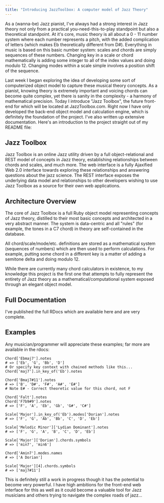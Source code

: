 ```yaml
---
title: "Introducing JazzToolbox: A computer model of Jazz Theory"
---
```


As a (wanna-be) Jazz pianist, I've always had a strong interest in Jazz theory not only from a practical you-need-this-to-play standpoint but also a theoretical standpoint. At it's core, music theory is all about a 0 - 11 number system where each number represents a pitch, with the added complication of letters (which makes Eb theoretically different from D#). Everything in music is based on this basic number system: scales and chords are simply sequences of these numbers. Changing key in a scale or chord mathematically is adding some integer to all of the index values and doing modulo 12. Changing modes within a scale simple involves a position shift of the sequence.

Last week I began exploring the idea of developing some sort of computerized object model to capture these musical theory concepts. As a pianist, knowing theory is extremely important and voicing chords can become quite complex, yet there is sanity in the complexity - a harmony of mathematical precision. Today I introduce "Jazz Toolbox", the future front-end for which will be located at JazzToolbox.com. Right now I have only developed the back-end object model and calculation engine, which is definitely the foundation of the project. I've also written up extensive documentation. Here's an introduction to the project straight out of my README file:

## Jazz Toolbox

Jazz Toolbox is an online Jazz utility driven by a full object-relational and REST model of
concepts in Jazz theory, establishing relationships between chords and scales, and much more.
The web interface is a fully Ajaxified Web 2.0 interface towards exploring these relationships and
answering questions about the jazz science. The REST interface exposes the underlying data model
and relationships to other developers wishing to use Jazz Toolbox as a source for their own web
applications.

## Architecture Overview

The core of Jazz Toolbox is a full Ruby object model representing concepts of Jazz theory,
distilled to their most basic concepts and architected in a very abstract manner. The system
is data-centric and all "rules" (for example, the tones in a C7 chord) in theory are
self-contained in the database.

All chord/scale/mode/etc. definitions are stored as a mathematical system (sequences of numbers)
which are then used to perform calculations. For example, putting some chord in a different key
is a matter of adding a semitone delta and doing modulo 12.

While there are currently many chord calculators in existence, to my knowledge this project is the
first one that attempts to fully represent the entirety of Jazz theory as a mathematical/computational
system exposed through an elegant object model.

## Full Documentation

I've published the full RDocs which are available here and are very complete.

## Examples

Any musician/programmer will appreciate these examples; far more are available in the rdocs:

    Chord['Ebmaj7'].notes
    # => ['Eb', 'G', 'Bb', 'D']
    # Or specify key context with chained methods like this...
    Chord['maj7'].in_key_of('Eb').notes

    Chord['Bmaj7#11'].notes
    # => ['B', 'D#', 'F#', 'A#', 'E#']
    # Note E# - Correct theoretic value for this chord, not F

    Chord['Falt'].notes
    Chord['F7b9#9'].notes
    # => ['F', 'A', 'Eb', 'Gb', 'G#', 'C#']

    Scale['Major'].in_key_of('Eb').modes['Dorian'].notes
    # => ['F', 'G', 'Ab', 'Bb', 'C', 'D', 'Eb']

    Scale['Melodic Minor']['Lydian Dominant'].notes
    # => ['F', 'G', 'A', 'B', 'C', 'D', 'Eb']

    Scale['Major']['Dorian'].chords.symbols
    # => ['min7', 'min6']

    Chord['Amin7'].modes.names
    # => ['A Dorian']

    Scale['Major'][4].chords.symbols
    # => ['maj7#11']
 
This is definitely still a work in progress though it has the potential to become very powerful. I have high ambitions for the front-end web interface for this as well as it could become a valuable tool for Jazz musicians and others trying to navigate the complex roads of jazz...
